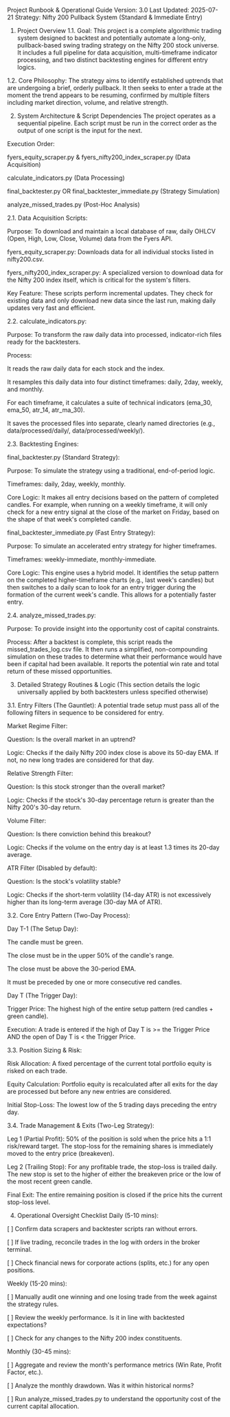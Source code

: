 Project Runbook & Operational Guide
Version: 3.0
Last Updated: 2025-07-21
Strategy: Nifty 200 Pullback System (Standard & Immediate Entry)

1. Project Overview
1.1. Goal:
This project is a complete algorithmic trading system designed to backtest and potentially automate a long-only, pullback-based swing trading strategy on the Nifty 200 stock universe. It includes a full pipeline for data acquisition, multi-timeframe indicator processing, and two distinct backtesting engines for different entry logics.

1.2. Core Philosophy:
The strategy aims to identify established uptrends that are undergoing a brief, orderly pullback. It then seeks to enter a trade at the moment the trend appears to be resuming, confirmed by multiple filters including market direction, volume, and relative strength.

2. System Architecture & Script Dependencies
The project operates as a sequential pipeline. Each script must be run in the correct order as the output of one script is the input for the next.

Execution Order:

fyers_equity_scraper.py & fyers_nifty200_index_scraper.py (Data Acquisition)

calculate_indicators.py (Data Processing)

final_backtester.py OR final_backtester_immediate.py (Strategy Simulation)

analyze_missed_trades.py (Post-Hoc Analysis)

2.1. Data Acquisition Scripts:

Purpose: To download and maintain a local database of raw, daily OHLCV (Open, High, Low, Close, Volume) data from the Fyers API.

fyers_equity_scraper.py: Downloads data for all individual stocks listed in nifty200.csv.

fyers_nifty200_index_scraper.py: A specialized version to download data for the Nifty 200 index itself, which is critical for the system's filters.

Key Feature: These scripts perform incremental updates. They check for existing data and only download new data since the last run, making daily updates very fast and efficient.

2.2. calculate_indicators.py:

Purpose: To transform the raw daily data into processed, indicator-rich files ready for the backtesters.

Process:

It reads the raw daily data for each stock and the index.

It resamples this daily data into four distinct timeframes: daily, 2day, weekly, and monthly.

For each timeframe, it calculates a suite of technical indicators (ema_30, ema_50, atr_14, atr_ma_30).

It saves the processed files into separate, clearly named directories (e.g., data/processed/daily/, data/processed/weekly/).

2.3. Backtesting Engines:

final_backtester.py (Standard Strategy):

Purpose: To simulate the strategy using a traditional, end-of-period logic.

Timeframes: daily, 2day, weekly, monthly.

Core Logic: It makes all entry decisions based on the pattern of completed candles. For example, when running on a weekly timeframe, it will only check for a new entry signal at the close of the market on Friday, based on the shape of that week's completed candle.

final_backtester_immediate.py (Fast Entry Strategy):

Purpose: To simulate an accelerated entry strategy for higher timeframes.

Timeframes: weekly-immediate, monthly-immediate.

Core Logic: This engine uses a hybrid model. It identifies the setup pattern on the completed higher-timeframe charts (e.g., last week's candles) but then switches to a daily scan to look for an entry trigger during the formation of the current week's candle. This allows for a potentially faster entry.

2.4. analyze_missed_trades.py:

Purpose: To provide insight into the opportunity cost of capital constraints.

Process: After a backtest is complete, this script reads the missed_trades_log.csv file. It then runs a simplified, non-compounding simulation on these trades to determine what their performance would have been if capital had been available. It reports the potential win rate and total return of these missed opportunities.

3. Detailed Strategy Routines & Logic
(This section details the logic universally applied by both backtesters unless specified otherwise)

3.1. Entry Filters (The Gauntlet):
A potential trade setup must pass all of the following filters in sequence to be considered for entry.

Market Regime Filter:

Question: Is the overall market in an uptrend?

Logic: Checks if the daily Nifty 200 index close is above its 50-day EMA. If not, no new long trades are considered for that day.

Relative Strength Filter:

Question: Is this stock stronger than the overall market?

Logic: Checks if the stock's 30-day percentage return is greater than the Nifty 200's 30-day return.

Volume Filter:

Question: Is there conviction behind this breakout?

Logic: Checks if the volume on the entry day is at least 1.3 times its 20-day average.

ATR Filter (Disabled by default):

Question: Is the stock's volatility stable?

Logic: Checks if the short-term volatility (14-day ATR) is not excessively higher than its long-term average (30-day MA of ATR).

3.2. Core Entry Pattern (Two-Day Process):

Day T-1 (The Setup Day):

The candle must be green.

The close must be in the upper 50% of the candle's range.

The close must be above the 30-period EMA.

It must be preceded by one or more consecutive red candles.

Day T (The Trigger Day):

Trigger Price: The highest high of the entire setup pattern (red candles + green candle).

Execution: A trade is entered if the high of Day T is >= the Trigger Price AND the open of Day T is < the Trigger Price.

3.3. Position Sizing & Risk:

Risk Allocation: A fixed percentage of the current total portfolio equity is risked on each trade.

Equity Calculation: Portfolio equity is recalculated after all exits for the day are processed but before any new entries are considered.

Initial Stop-Loss: The lowest low of the 5 trading days preceding the entry day.

3.4. Trade Management & Exits (Two-Leg Strategy):

Leg 1 (Partial Profit): 50% of the position is sold when the price hits a 1:1 risk/reward target. The stop-loss for the remaining shares is immediately moved to the entry price (breakeven).

Leg 2 (Trailing Stop): For any profitable trade, the stop-loss is trailed daily. The new stop is set to the higher of either the breakeven price or the low of the most recent green candle.

Final Exit: The entire remaining position is closed if the price hits the current stop-loss level.

4. Operational Oversight Checklist
Daily (5-10 mins):

[ ] Confirm data scrapers and backtester scripts ran without errors.

[ ] If live trading, reconcile trades in the log with orders in the broker terminal.

[ ] Check financial news for corporate actions (splits, etc.) for any open positions.

Weekly (15-20 mins):

[ ] Manually audit one winning and one losing trade from the week against the strategy rules.

[ ] Review the weekly performance. Is it in line with backtested expectations?

[ ] Check for any changes to the Nifty 200 index constituents.

Monthly (30-45 mins):

[ ] Aggregate and review the month's performance metrics (Win Rate, Profit Factor, etc.).

[ ] Analyze the monthly drawdown. Was it within historical norms?

[ ] Run analyze_missed_trades.py to understand the opportunity cost of the current capital allocation.